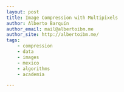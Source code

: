 ```yaml
---
layout: post
title: Image Compression with Multipixels
author: Alberto Barquín
author_email: mail@albertoibm.me
author_site: http://albertoibm.me/
tags:
    - compression
    - data
    - images
    - mexico
    - algorithms
    - academia

---
```

